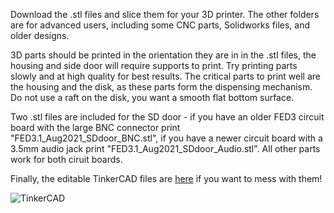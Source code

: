 Download the .stl files and slice them for your 3D printer. The other folders are for advanced users, including some CNC parts, Solidworks files, and older designs.

3D parts should be printed in the orientation they are in in the .stl files, the housing and side door will require supports to print. Try printing parts slowly and at high quality for best results. The critical parts to print well are the housing and the disk, as these parts form the dispensing mechanism. Do not use a raft on the disk, you want a smooth flat bottom surface.

Two .stl files are included for the SD door - if you have an older FED3 circuit board with the large BNC connector print "FED3.1_Aug2021_SDdoor_BNC.stl", if you have a newer circuit board with a 3.5mm audio jack print "FED3.1_Aug2021_SDdoor_Audio.stl". All other parts work for both ciruit boards.

Finally, the editable TinkerCAD files are [here](https://www.tinkercad.com/things/0QaiVw7KR3Y) if you want to mess with them! 

![TinkerCAD](https://raw.githubusercontent.com/KravitzLabDevices/FED3/main/photos/TinkerCAD.png)
